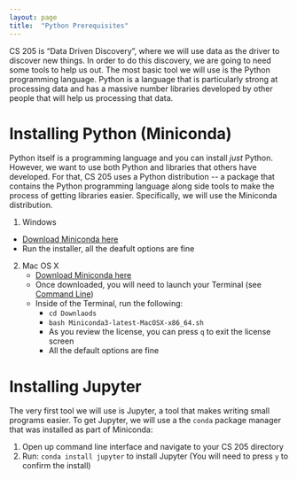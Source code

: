 ```yaml
---
layout: page
title:  "Python Prerequisites"
---
```



CS 205 is “Data Driven Discovery”, where we will use data as the driver to discover new things.
In order to do this discovery, we are going to need some tools to help us out.
The most basic tool we will use is the Python programming language.
Python is a language that is particularly strong at processing data and has a massive
number libraries developed by other people that will help us processing that data.


# Installing Python (Miniconda)

Python itself is a programming language and you can install *just* Python.
However, we want to use both Python and libraries that others have developed.
For that, CS 205 uses a Python distribution -- a package that contains the
Python programming language along side tools to make the process of getting
libraries easier.  Specifically, we will use the Miniconda distribution.

1. Windows
  - [Download Miniconda here](http://conda.pydata.org/miniconda.html)
  - Run the installer, all the deafult options are fine

2. Mac OS X
    - [Download Miniconda here](http://conda.pydata.org/miniconda.html)
    - Once downloaded, you will need to launch your Terminal
      (see [Command Line](command-line.html))
    - Inside of the Terminal, run the following:
        * `cd Downlaods`
        * `bash Miniconda3-latest-MacOSX-x86_64.sh`
        * As you review the license, you can press `q` to exit the license screen
        * All the default options are fine


# Installing Jupyter

The very first tool we will use is Jupyter,  a tool that makes writing small
programs easier.  To get Jupyter, we will use a the ``conda`` package manager
that was installed as part of Miniconda:

1. Open up command line interface and navigate to your CS 205 directory
2. Run: ``conda install jupyter`` to install Jupyter
   (You will need to press ``y`` to confirm the install)
